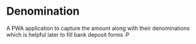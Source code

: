 # Denomination
A PWA application to capture the amount along with their denominations which is helpful later to fill bank deposit forms :P
